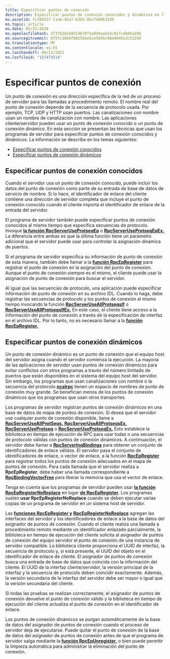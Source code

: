 ```yaml
---
title: Especificar puntos de conexión
description: Especificar puntos de conexión conocidos y dinámicos en llamada a procedimiento remoto (RPC).
ms.assetid: fc39b527-11e6-45a7-b3b5-8bcf469633d8
ms.topic: article
ms.date: 05/31/2018
ms.openlocfilehash: 373fb2818dd14670f5a939aa524c81fcdb05e20b
ms.sourcegitcommit: d75fc10b9f0825bbe5ce5045c90d4045e3c53243
ms.translationtype: MT
ms.contentlocale: es-ES
ms.lasthandoff: 09/13/2021
ms.locfileid: "127473514"
---
```

# <a name="specifying-endpoints"></a>Especificar puntos de conexión

Un punto de conexión es una dirección específica de la red de un proceso de servidor para las llamadas a procedimiento remoto. El nombre real del punto de conexión depende de la secuencia de protocolo usada. Por ejemplo, TCP, UDP y HTTP usan puertos. Las canalizaciones con nombre usan un nombre de canalización con nombre. Las aplicaciones cliente/servidor pueden usar un punto de conexión conocido o un punto de conexión dinámico. En esta sección se presentan las técnicas que usan los programas de servidor para especificar puntos de conexión conocidos y dinámicos. La información se describe en los temas siguientes:

-   [Especificar puntos de conexión conocidos](#specifying-well-known-endpoints)
-   [Especificar puntos de conexión dinámicos](#specifying-dynamic-endpoints)

## <a name="specifying-well-known-endpoints"></a>Especificar puntos de conexión conocidos

Cuando el servidor usa un punto de conexión conocido, puede incluir los datos del punto de conexión como parte de su entrada de base de datos de servicio de nombre. Si lo hace, el identificador de enlace del cliente contiene una dirección de servidor completa que incluye el punto de conexión conocido cuando el cliente importa el identificador de enlace de la entrada del servidor.

El programa de servidor también puede especificar puntos de conexión conocidos al mismo tiempo que especifica secuencias de protocolo. Invoque [**la función RpcServerUseProtseqEp**](/windows/desktop/api/Rpcdce/nf-rpcdce-rpcserveruseprotseqep) o [**RpcServerUseProtseqEpEx.**](/windows/desktop/api/Rpcdce/nf-rpcdce-rpcserveruseprotseqepex) La diferencia entre ambas es que la última función tiene un parámetro adicional que el servidor puede usar para controlar la asignación dinámica de puertos.

Si el programa de servidor especifica su información de punto de conexión de esta manera, también debe llamar a la [**función RpcEpRegister**](/windows/desktop/api/Rpcdce/nf-rpcdce-rpcepregister) para registrar el punto de conexión en la asignación del punto de conexión. Aunque el punto de conexión siempre es el mismo, el cliente puede usar la asignación de punto de conexión para buscar el servidor.

Al igual que las secuencias de protocolo, una aplicación puede especificar información de punto de conexión en su archivo IDL. Cuando lo haga, debe registrar las secuencias de protocolo y los puntos de conexión al mismo tiempo invocando la función [**RpcServerUseAllProtseqsIf**](/windows/desktop/api/Rpcdce/nf-rpcdce-rpcserveruseallprotseqsif) o [**RpcServerUseAllProtseqsIfEx.**](/windows/desktop/api/Rpcdce/nf-rpcdce-rpcserveruseallprotseqsifex) En este caso, el cliente tiene acceso a la información del punto de conexión a través de la especificación de interfaz en el archivo IDL. Por lo tanto, no es necesario llamar a la [**función RpcEpRegister.**](/windows/desktop/api/Rpcdce/nf-rpcdce-rpcepregister)

## <a name="specifying-dynamic-endpoints"></a>Especificar puntos de conexión dinámicos

Un punto de conexión dinámico es un punto de conexión que el equipo host del servidor asigna cuando el servidor comienza la ejecución. La mayoría de las aplicaciones de servidor usan puntos de conexión dinámicos para evitar conflictos con otros programas a través del número limitado de puertos que están disponibles en el sistema del equipo host del servidor. Sin embargo, los programas que usan canalizaciones con nombre o la secuencia del protocolo [**ncalrpc**](/windows/desktop/Midl/ncalrpc) tienen un espacio de nombres de punto de conexión muy grande. Se benefician menos de los puntos de conexión dinámicos que los programas que usan otros transportes.

Los programas de servidor registran puntos de conexión dinámicos en una base de datos de mapa de puntos de conexión. Si desea que el servidor use cualquier punto de conexión disponible, llame a [**RpcServerUseAllProtSeqs,**](/windows/desktop/api/Rpcdce/nf-rpcdce-rpcserveruseallprotseqs) [**RpcServerUseAllProtseqsEx,**](/windows/desktop/api/Rpcdce/nf-rpcdce-rpcserveruseallprotseqsex) [**RpcServerUseProtseq**](/windows/desktop/api/Rpcdce/nf-rpcdce-rpcserveruseprotseq) o [**RpcServerUseProtseqEx.**](/windows/desktop/api/Rpcdce/nf-rpcdce-rpcserveruseprotseqex) Esto establece la biblioteca en tiempo de ejecución de RPC para usar todas o una secuencias de protocolo válidas con puntos de conexión dinámicos. A continuación, el servidor debe llamar a [**RpcServerInqBindings**](/windows/desktop/api/Rpcdce/nf-rpcdce-rpcserverinqbindings) para obtener un conjunto de identificadores de enlace válidos. El servidor pasa el conjunto de identificadores de enlace, o vector de enlace, a la función [**RpcEpRegister**](/windows/desktop/api/Rpcdce/nf-rpcdce-rpcepregister) para registrar todos los puntos de conexión adecuados en el mapa de puntos de conexión. Para cada llamada que el servidor realiza a **RpcEpRegister**, debe haber una llamada correspondiente a [**RpcBindingVectorFree**](/windows/desktop/api/Rpcdce/nf-rpcdce-rpcbindingvectorfree) para liberar la memoria que usa el vector de enlace.

Tenga en cuenta que los programas de servidor pueden usar [**la función RpcEpRegisterNoReplace**](/windows/desktop/api/Rpcdce/nf-rpcdce-rpcepregisternoreplace) en lugar [**de RpcEpRegister**](/windows/desktop/api/Rpcdce/nf-rpcdce-rpcepregister). Los programas suelen **usar RpcEpRegisterNoReplace** cuando se deben ejecutar varias copias de un programa de servidor en un sistema host de servidor.

Las [**funciones RpcEpRegister y**](/windows/desktop/api/Rpcdce/nf-rpcdce-rpcepregister) [**RpcEpRegisterNoReplace**](/windows/desktop/api/Rpcdce/nf-rpcdce-rpcepregisternoreplace) agregan las interfaces del servidor y los identificadores de enlace a la base de datos del asignador de puntos de conexión. Cuando el cliente realiza una llamada a procedimiento remoto mediante un identificador enlazado parcialmente, la biblioteca en tiempo de ejecución del cliente solicita al asignador de puntos de conexión del equipo servidor el punto de conexión de una instancia de servidor compatible. La biblioteca cliente proporciona el UUID de interfaz, la secuencia de protocolo y, si está presente, el UUID del objeto en el identificador de enlace de cliente. El asignador de puntos de conexión busca una entrada de base de datos que coincida con la información del cliente. El UUID de la interfaz cliente/servidor, la versión principal de la interfaz y la secuencia de protocolo deben coincidir exactamente. Además, la versión secundaria de la interfaz del servidor debe ser mayor o igual que la versión secundaria del cliente.

Si todas las pruebas se realizan correctamente, el asignador de puntos de conexión devuelve el punto de conexión válido y la biblioteca en tiempo de ejecución del cliente actualiza el punto de conexión en el identificador de enlace.

Los puntos de conexión dinámicos se purgan automáticamente de la base de datos del asignador de puntos de conexión cuando el proceso de servidor deja de ejecutarse. Puede quitar el punto de conexión de la base de datos del asignador de puntos de conexión antes de que el programa de servidor salga mediante la [**función RpcEpUnregister,**](/windows/desktop/api/Rpcdce/nf-rpcdce-rpcepunregister) o bien puede permitir la limpieza automática para administrar la eliminación del punto de conexión.

 

 